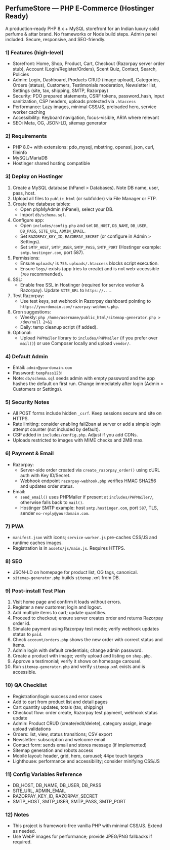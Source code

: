 ## PerfumeStore — PHP E‑Commerce (Hostinger Ready)

A production-ready PHP 8.x + MySQL storefront for an Indian luxury solid perfume & attar brand. No frameworks or Node build steps. Admin panel included. Secure, responsive, and SEO-friendly.

### 1) Features (high-level)
- Storefront: Home, Shop, Product, Cart, Checkout (Razorpay server order stub), Account (Login/Register/Orders), Scent Quiz, Contact, Search, Policies
- Admin: Login, Dashboard, Products CRUD (image upload), Categories, Orders (status), Customers, Testimonials moderation, Newsletter list, Settings (site, tax, shipping, SMTP, Razorpay)
- Security: PDO prepared statements, CSRF tokens, password_hash, input sanitization, CSP headers, uploads protected via `.htaccess`
- Performance: Lazy images, minimal CSS/JS, preloaded hero, service worker caching
- Accessibility: Keyboard navigation, focus-visible, ARIA where relevant
- SEO: Meta, OG, JSON-LD, sitemap generator

### 2) Requirements
- PHP 8.0+ with extensions: pdo_mysql, mbstring, openssl, json, curl, fileinfo
- MySQL/MariaDB
- Hostinger shared hosting compatible

### 3) Deploy on Hostinger
1. Create a MySQL database (hPanel > Databases). Note DB name, user, pass, host.
2. Upload all files to `public_html` (or subfolder) via File Manager or FTP.
3. Create the database tables:
   - Open phpMyAdmin (hPanel), select your DB.
   - Import `db/schema.sql`.
4. Configure app:
   - Open `includes/config.php` and set `DB_HOST`, `DB_NAME`, `DB_USER`, `DB_PASS`, `SITE_URL`, `ADMIN_EMAIL`.
   - Set `RAZORPAY_KEY_ID`, `RAZORPAY_SECRET` (or configure in Admin > Settings).
   - Set `SMTP_HOST`, `SMTP_USER`, `SMTP_PASS`, `SMTP_PORT` (Hostinger example: `smtp.hostinger.com`, port 587).
5. Permissions:
   - Ensure `uploads/` is `755`. `uploads/.htaccess` blocks script execution.
   - Ensure `logs/` exists (app tries to create) and is not web-accessible (`700` recommended).
6. SSL:
   - Enable free SSL in Hostinger (required for service worker & Razorpay). Update `SITE_URL` to `https://...`.
7. Test Razorpay:
   - Use test keys, set webhook in Razorpay dashboard pointing to `https://yourdomain.com/razorpay-webhook.php`.
8. Cron suggestions:
   - Weekly: `php /home/username/public_html/sitemap-generator.php > /dev/null 2>&1`
   - Daily: temp cleanup script (if added).
9. Optional:
   - Upload `PHPMailer` library to `includes/PHPMailer` (if you prefer over `mail()`) or use Composer locally and upload `vendor/`.

### 4) Default Admin
- Email: `admin@yourdomain.com`
- Password: `tempPass123!`
- Note: `db/schema.sql` seeds admin with empty password and the app hashes the default on first run. Change immediately after login (Admin > Customers or Settings).

### 5) Security Notes
- All POST forms include hidden `_csrf`. Keep sessions secure and site on HTTPS.
- Rate limiting: consider enabling fail2ban at server or add a simple login attempt counter (not included by default).
- CSP added in `includes/config.php`. Adjust if you add CDNs.
- Uploads restricted to images with MIME checks and 2MB max.

### 6) Payment & Email
- Razorpay:
  - Server-side order created via `create_razorpay_order()` using cURL auth with Key ID/Secret.
  - Webhook endpoint `razorpay-webhook.php` verifies HMAC SHA256 and updates order status.
- Email:
  - `send_email()` uses PHPMailer if present at `includes/PHPMailer/`, otherwise falls back to `mail()`.
  - Hostinger SMTP example: host `smtp.hostinger.com`, port `587`, TLS, sender `no-reply@yourdomain.com`.

### 7) PWA
- `manifest.json` with icons; `service-worker.js` pre-caches CSS/JS and runtime caches images.
- Registration is in `assets/js/main.js`. Requires HTTPS.

### 8) SEO
- JSON-LD on homepage for product list, OG tags, canonical.
- `sitemap-generator.php` builds `sitemap.xml` from DB.

### 9) Post-install Test Plan
1. Visit home page and confirm it loads without errors.
2. Register a new customer; login and logout.
3. Add multiple items to cart; update quantities.
4. Proceed to checkout; ensure server creates order and returns Razorpay order id.
5. Simulate payment using Razorpay test mode; verify webhook updates status to `paid`.
6. Check `account/orders.php` shows the new order with correct status and items.
7. Admin login with default credentials; change admin password.
8. Create a product with image; verify upload and listing on `shop.php`.
9. Approve a testimonial; verify it shows on homepage carousel.
10. Run `sitemap-generator.php` and verify `sitemap.xml` exists and is accessible.

### 10) QA Checklist
- Registration/login success and error cases
- Add to cart from product list and detail pages
- Cart quantity updates, totals (tax, shipping)
- Checkout flow: order create, Razorpay test payment, webhook status update
- Admin: Product CRUD (create/edit/delete), category assign, image upload validations
- Orders: list, view, status transitions; CSV export
- Newsletter: subscription and welcome email
- Contact form: sends email and stores message (if implemented)
- Sitemap generation and robots access
- Mobile layout: header, grid, hero, carousel; 44px touch targets
- Lighthouse: performance and accessibility; consider minifying CSS/JS

### 11) Config Variables Reference
- DB_HOST, DB_NAME, DB_USER, DB_PASS
- SITE_URL, ADMIN_EMAIL
- RAZORPAY_KEY_ID, RAZORPAY_SECRET
- SMTP_HOST, SMTP_USER, SMTP_PASS, SMTP_PORT

### 12) Notes
- This project is framework-free vanilla PHP with minimal CSS/JS. Extend as needed.
- Use WebP images for performance; provide JPEG/PNG fallbacks if required.
